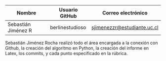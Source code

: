 | Nombre | Usuario GitHub | Correo electrónico|
| --- | --- | --- |
| Sebastián Jiménez R | berlinestudioso | sjimenezzr@estudiante.uc.cl |

Sebastián Jiménez Rocha realizó todo el área encargada a la conexión con Github,
la creación del algoritmo en Python, la creación del informe en Latex, los commits,
y cada punto especificado en la rúbrica.